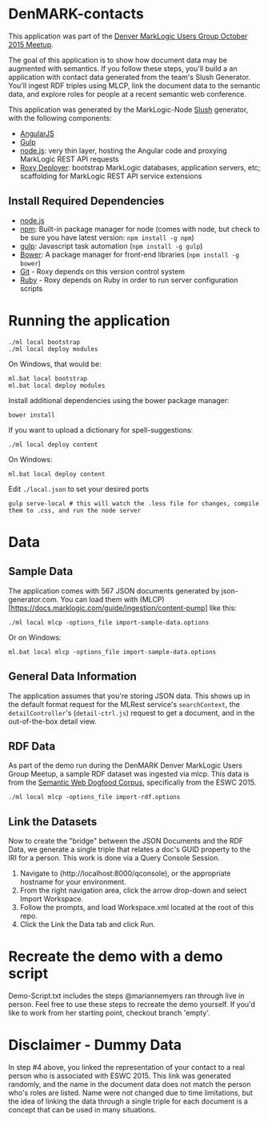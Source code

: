 # DenMARK-contacts

This application was part of the [Denver MarkLogic Users Group October 2015 Meetup](http://www.meetup.com/den-mark-logic/events/225594479/).

The goal of this application is to show how document data may be augmented with semantics.  If you follow these steps,
you'll build a an application with contact data generated from the team's Slush Generator.  You'll ingest RDF triples
using MLCP, link the document data to the semantic data, and explore roles for people at a recent semantic web
conference.


This application was generated by the MarkLogic-Node [Slush](https://github.com/klei/slush) generator, with the following components:

- [AngularJS](https://angularjs.org/)
- [Gulp](http://gulpjs.com/)
- [node.js](http://nodejs.org/): very thin layer, hosting the Angular code and proxying MarkLogic REST API requests
- [Roxy Deployer](https://github.com/marklogic/roxy): bootstrap MarkLogic databases, application servers, etc; scaffolding for MarkLogic REST API service extensions

## Install Required Dependencies

- [node.js](http://nodejs.org/download/)
- [npm](https://www.npmjs.com/): Built-in package manager for node (comes with
  node, but check to be sure you have latest version: `npm install -g npm`)
- [gulp](http://gulpjs.com/): Javascript task automation (`npm install -g
  gulp`)
- [Bower](http://bower.io/): A package manager for front-end libraries (`npm
  install -g bower`)
- [Git](https://git-scm.com/) - Roxy depends on this version control system
- [Ruby](https://www.ruby-lang.org/en/documentation/installation/) - Roxy
  depends on Ruby in order to run server configuration scripts

# Running the application

    ./ml local bootstrap
    ./ml local deploy modules

On Windows, that would be:

    ml.bat local bootstrap
    ml.bat local deploy modules

Install additional dependencies using the bower package manager:

    bower install

If you want to upload a dictionary for spell-suggestions:

    ./ml local deploy content

On Windows:

    ml.bat local deploy content

Edit `./local.json` to set your desired ports

    gulp serve-local # this will watch the .less file for changes, compile them to .css, and run the node server

# Data

## Sample Data

The application comes with 567 JSON documents generated by json-generator.com.
You can load them with
(MLCP)[https://docs.marklogic.com/guide/ingestion/content-pump] like this:

    ./ml local mlcp -options_file import-sample-data.options

Or on Windows:

    ml.bat local mlcp -options_file import-sample-data.options

## General Data Information

The application assumes that you're storing JSON data. This shows up in the
default format request for the MLRest service's `searchContext`, the
`detailController`'s (`detail-ctrl.js`) request to get a document, and in the
out-of-the-box detail view.

## RDF Data

As part of the demo run during the DenMARK Denver MarkLogic Users Group Meetup, a sample RDF dataset
was ingested via mlcp.  This data is from the [Semantic Web Dogfood Corpus](http://data.semanticweb.org),
specifically from the ESWC 2015.

    ./ml local mlcp -options_file import-rdf.options


## Link the Datasets

Now to create the "bridge" between the JSON Documents and the RDF Data, we generate a single triple
that relates a doc's GUID property to the IRI for a person.  This work is done via a Query Console Session.

1. Navigate to (http://localhost:8000/qconsole), or the appropriate hostname for your environment.
2. From the right navigation area, click the arrow drop-down and select Import Workspace.
3. Follow the prompts, and load Workspace.xml located at the root of this repo.
4. Click the Link the Data tab and click Run.

# Recreate the demo with a demo script

Demo-Script.txt includes the steps @mariannemyers ran through live in person.  Feel free to use these
steps to recreate the demo yourself.  If you'd like to work from her starting point, checkout branch
'empty'.

# Disclaimer - Dummy Data

In step #4 above, you linked the representation of your contact to a real person who is associated with
ESWC 2015.  This link was generated randomly, and the name in the document data does not match the person
who's roles are listed.  Name were not changed due to time limitations, but the idea of linking the data
through a single triple for each document is a concept that can be used in many situations.

